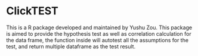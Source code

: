 # ClickTEST
This is a R package developed and maintained by Yushu Zou. This package is aimed to provide the hypothesis test as well as correlation calculation for the data frame, the function inside will autotest all the assumptions for the test, and return multiple dataframe as the test result.
